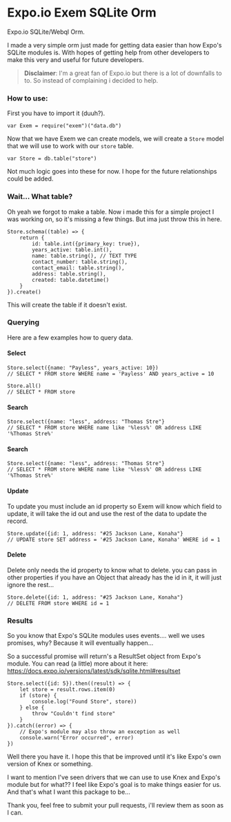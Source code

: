 Expo.io Exem SQLite Orm
===================

Expo.io SQLite/Webql Orm.

I made a very simple orm just made for getting data easier than how Expo's SQLite modules is. With hopes of getting help from other developers to make this very and useful for future developers.

> **Disclaimer**: I'm a great fan of Expo.io but there is a lot of downfalls to to. So instead of complaining i decided to help. 

### How to use:

First you have to import it (duuh?).
```
var Exem = require("exem")("data.db")
```

Now that we have Exem we can create models,  we will create a `Store` model that we will use to work with our `store` table.
```
var Store = db.table("store")
```
Not much logic goes into these for now. I hope for the future relationships could be added.

### Wait... What table?
Oh yeah we forgot to make a table. Now i made this for a simple project I was working on, so it's missing a few things. But ima just throw this in here.

```
Store.schema((table) => {
    return {
        id: table.int({primary_key: true}),
        years_active: table.int(),
        name: table.string(), // TEXT TYPE
        contact_number: table.string(),
        contact_email: table.string(),
        address: table.string(),
        created: table.datetime()
    }
}).create()
```

This will create the table if it doesn't exist.

### Querying

Here are a few examples how to query data.

#### Select
```
Store.select({name: "Payless", years_active: 10})
// SELECT * FROM store WHERE name = 'Payless' AND years_active = 10
```
```
Store.all()
// SELECT * FROM store
```

#### Search
```
Store.select({name: "less", address: "Thomas Stre"}
// SELECT * FROM store WHERE name like '%less%' OR address LIKE '%Thomas Stre%'
```

#### Search
```
Store.select({name: "less", address: "Thomas Stre"}
// SELECT * FROM store WHERE name like '%less%' OR address LIKE '%Thomas Stre%'
```

#### Update
To update you must include an id property so Exem will know which field to update, it will take the id out and use the rest of the data to update the record.
```
Store.update({id: 1, address: "#25 Jackson Lane, Konaha"}
// UPDATE store SET address = '#25 Jackson Lane, Konaha' WHERE id = 1
```

#### Delete
Delete only needs the id property to know what to delete. you can pass in other properties if you have an Object that already has the id in it, it will just ignore the rest...
```
Store.delete({id: 1, address: "#25 Jackson Lane, Konaha"}
// DELETE FROM store WHERE id = 1
```

### Results

So you know that Expo's SQLite modules uses events.... well we uses promises, why? Because it will eventually happen...

So a successful promise will return's a ResultSet object from Expo's module. You can read (a little) more about it here: https://docs.expo.io/versions/latest/sdk/sqlite.html#resultset

```
Store.select({id: 5}).then((result) => {
    let store = result.rows.item(0)
    if (store) {
        console.log("Found Store", store))
    } else {
        throw "Couldn't find store"
    }		
}).catch((error) => {
    // Expo's module may also throw an exception as well
    console.warn("Error occurred", error) 
})
```

Well there you have it. I hope this that be improved until it's like Expo's own version of Knex or something.

I want to mention I've seen drivers that we can use to use Knex and Expo's module but for what?? I feel like Expo's goal is to make things easier for us. And that's what I want this package to be...

Thank you, feel free to submit your pull requests, i'll review them as soon as I can.
